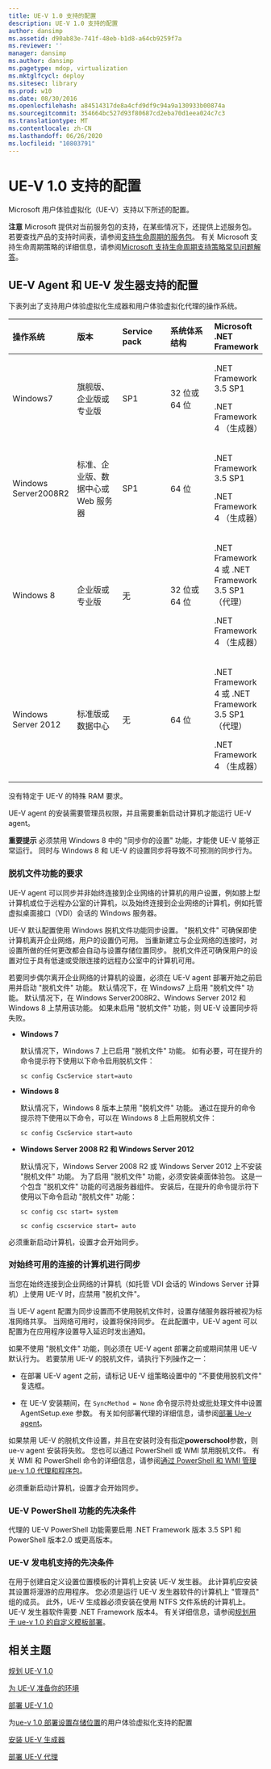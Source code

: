 ```yaml
---
title: UE-V 1.0 支持的配置
description: UE-V 1.0 支持的配置
author: dansimp
ms.assetid: d90ab83e-741f-48eb-b1d8-a64cb9259f7a
ms.reviewer: ''
manager: dansimp
ms.author: dansimp
ms.pagetype: mdop, virtualization
ms.mktglfcycl: deploy
ms.sitesec: library
ms.prod: w10
ms.date: 08/30/2016
ms.openlocfilehash: a84514317de8a4cfd9df9c94a9a130933b00874a
ms.sourcegitcommit: 354664bc527d93f80687cd2eba70d1eea024c7c3
ms.translationtype: MT
ms.contentlocale: zh-CN
ms.lasthandoff: 06/26/2020
ms.locfileid: "10803791"
---
```

# UE-V 1.0 支持的配置


Microsoft 用户体验虚拟化（UE-V）支持以下所述的配置。

**注意** Microsoft 提供对当前服务包的支持，在某些情况下，还提供上述服务包。 若要查找产品的支持时间表，请参阅[支持生命周期的服务包](https://go.microsoft.com/fwlink/p/?LinkId=31975)。 有关 Microsoft 支持生命周期策略的详细信息，请参阅[Microsoft 支持生命周期支持策略常见问题解答](https://go.microsoft.com/fwlink/p/?LinkId=31976)。

 

## UE-V Agent 和 UE-V 发生器支持的配置


下表列出了支持用户体验虚拟化生成器和用户体验虚拟化代理的操作系统。

<table>
<colgroup>
<col width="20%" />
<col width="20%" />
<col width="20%" />
<col width="20%" />
<col width="20%" />
</colgroup>
<thead>
<tr class="header">
<th align="left"><strong>操作系统</strong></th>
<th align="left"><strong>版本</strong></th>
<th align="left"><strong>Service pack</strong></th>
<th align="left"><strong>系统体系结构</strong></th>
<th align="left"><strong>Microsoft .NET Framework</strong></th>
</tr>
</thead>
<tbody>
<tr class="odd">
<td align="left"><p>Windows7</p></td>
<td align="left"><p>旗舰版、企业版或专业版</p></td>
<td align="left"><p>SP1</p></td>
<td align="left"><p>32 位或 64 位</p></td>
<td align="left"><p>.NET Framework 3.5 SP1</p>
<p>.NET Framework 4 （生成器）</p></td>
</tr>
<tr class="even">
<td align="left"><p>Windows Server2008R2</p></td>
<td align="left"><p>标准、企业版、数据中心或 Web 服务器</p></td>
<td align="left"><p>SP1</p></td>
<td align="left"><p>64 位</p></td>
<td align="left"><p>.NET Framework 3.5 SP1</p>
<p>.NET Framework 4 （生成器）</p></td>
</tr>
<tr class="odd">
<td align="left"><p>Windows 8</p></td>
<td align="left"><p>企业版或专业版</p></td>
<td align="left"><p>无</p></td>
<td align="left"><p>32 位或 64 位</p></td>
<td align="left"><p>.NET Framework 4 或 .NET Framework 3.5 SP1 （代理）</p>
<p>.NET Framework 4 （生成器）</p></td>
</tr>
<tr class="even">
<td align="left"><p>Windows Server 2012</p></td>
<td align="left"><p>标准版或数据中心</p></td>
<td align="left"><p>无</p></td>
<td align="left"><p>64 位</p></td>
<td align="left"><p>.NET Framework 4 或 .NET Framework 3.5 SP1 （代理）</p>
<p>.NET Framework 4 （生成器）</p></td>
</tr>
</tbody>
</table>

 

没有特定于 UE-V 的特殊 RAM 要求。

UE-V agent 的安装需要管理员权限，并且需要重新启动计算机才能运行 UE-V agent。

**重要提示** 必须禁用 Windows 8 中的 "同步你的设置" 功能，才能使 UE-V 能够正常运行。 同时与 Windows 8 和 UE-V 的设置同步将导致不可预测的同步行为。

 

### <a href="" id="requirements-for-the-offline-files-feature-"></a>脱机文件功能的要求

UE-V agent 可以同步并非始终连接到企业网络的计算机的用户设置，例如膝上型计算机或位于远程办公室的计算机，以及始终连接到企业网络的计算机，例如托管虚拟桌面接口（VDI）会话的 Windows 服务器。

UE-V 默认配置使用 Windows 脱机文件功能同步设置。 "脱机文件" 可确保即使计算机离开企业网络，用户的设置仍可用。 当重新建立与企业网络的连接时，对设置所做的任何更改都会自动与设置存储位置同步。 脱机文件还可确保用户的设置对位于具有低速或受限连接的远程办公室中的计算机可用。

若要同步偶尔离开企业网络的计算机的设置，必须在 UE-V agent 部署开始之前启用并启动 "脱机文件" 功能。 默认情况下，在 Windows7 上启用 "脱机文件" 功能。 默认情况下，在 Windows Server2008R2、Windows Server 2012 和 Windows 8 上禁用该功能。 如果未启用 "脱机文件" 功能，则 UE-V 设置同步将失败。

-   **Windows 7**

    默认情况下，Windows 7 上已启用 "脱机文件" 功能。 如有必要，可在提升的命令提示符下使用以下命令启用脱机文件：

    ``` syntax
    sc config CscService start=auto
    ```

-   **Windows 8**

    默认情况下，Windows 8 版本上禁用 "脱机文件" 功能。 通过在提升的命令提示符下使用以下命令，可以在 Windows 8 上启用脱机文件：

    ``` syntax
    sc config CscService start=auto
    ```

-   **Windows Server 2008 R2 和 Windows Server 2012**

    默认情况下，Windows Server 2008 R2 或 Windows Server 2012 上不安装 "脱机文件" 功能。 为了启用 "脱机文件" 功能，必须安装桌面体验包。 这是一个包含 "脱机文件" 功能的可选服务器组件。 安装后，在提升的命令提示符下使用以下命令启动 "脱机文件" 功能：

    ``` syntax
    sc config csc start= system
    ```

    ``` syntax
    sc config cscservice start= auto
    ```

必须重新启动计算机，设置才会开始同步。

### 对始终可用的连接的计算机进行同步

当您在始终连接到企业网络的计算机（如托管 VDI 会话的 Windows Server 计算机）上使用 UE-V 时，应禁用 "脱机文件"。

当 UE-V agent 配置为同步设置而不使用脱机文件时，设置存储服务器将被视为标准网络共享。 当网络可用时，设置将保持同步。 在此配置中，UE-V agent 可以配置为在应用程序设置导入延迟时发出通知。

如果不使用 "脱机文件" 功能，则必须在 UE-V agent 部署之前或期间禁用 UE-V 默认行为。 若要禁用 UE-V 的脱机文件，请执行下列操作之一：

-   在部署 UE-V agent 之前，请标记 UE-V 组策略设置中的 "不要使用脱机文件" 复选框。

-   在 UE-V 安装期间，在 `SyncMethod = None` 命令提示符处或批处理文件中设置 AgentSetup.exe 参数。 有关如何部署代理的详细信息，请参阅[部署 Ue-v agent](deploying-the-ue-v-agent.md)。

如果禁用 UE-V 的脱机文件设置，并且在安装时没有指定**powerschool**参数，则 ue-v agent 安装将失败。 您也可以通过 PowerShell 或 WMI 禁用脱机文件。 有关 WMI 和 PowerShell 命令的详细信息，请参阅[通过 PowerShell 和 WMI 管理 ue-v 1.0 代理和程序包](managing-the-ue-v-10-agent-and-packages-with-powershell-and-wmi.md)。

必须重新启动计算机，设置才会开始同步。

### UE-V PowerShell 功能的先决条件

代理的 UE-V PowerShell 功能需要启用 .NET Framework 版本 3.5 SP1 和 PowerShell 版本2.0 或更高版本。

### UE-V 发电机支持的先决条件

在用于创建自定义设置位置模板的计算机上安装 UE-V 发生器。 此计算机应安装其设置将漫游的应用程序。 您必须是运行 UE-V 发生器软件的计算机上 "管理员" 组的成员。 此外，UE-V 生成器必须安装在使用 NTFS 文件系统的计算机上。 UE-V 发生器软件需要 .NET Framework 版本4。 有关详细信息，请参阅[规划用于 ue-v 1.0 的自定义模板部署](planning-for-custom-template-deployment-for-ue-v-10.md)。

## 相关主题


[规划 UE-V 1.0](planning-for-ue-v-10.md)

[为 UE-V 准备你的环境](preparing-your-environment-for-ue-v.md)

[部署 UE-V 1.0](deploying-ue-v-10.md)

为[ue-v 1.0 部署设置存储位置](deploying-the-settings-storage-location-for-ue-v-10.md)的用户体验虚拟化支持的配置

[安装 UE-V 生成器](installing-the-ue-v-generator.md)

[部署 UE-V 代理](deploying-the-ue-v-agent.md)

 

 






